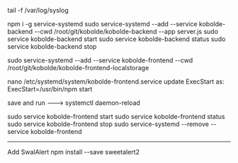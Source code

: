 tail -f  /var/log/syslog

npm i -g service-systemd
sudo service-systemd --add --service kobolde-backend --cwd /root/git/kobolde/kobolde-backend --app server.js
sudo service kobolde-backend start
sudo service kobolde-backend status
sudo service kobolde-backend stop


sudo service-systemd --add --service kobolde-frontend --cwd /root/git/kobolde/kobolde-frontend-localstorage

nano /etc/systemd/system/kobolde-frontend.service
update ExecStart as:
ExecStart=/usr/bin/npm start

save and run ---> systemctl daemon-reload


sudo service kobolde-frontend start
sudo service kobolde-frontend status
sudo service kobolde-frontend stop
sudo service-systemd --remove --service kobolde-frontend

---------------------------------------------------------------
Add SwalAlert
npm install --save sweetalert2
